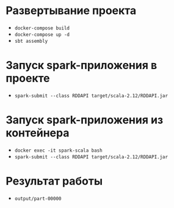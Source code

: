 # Развертывание проекта
- ```docker-compose build```
- ```docker-compose up -d```
- ```sbt assembly```

# Запуск spark-приложения в проекте
- ```spark-submit --class RDDAPI target/scala-2.12/RDDAPI.jar```

# Запуск spark-приложения из контейнера
- ```docker exec -it spark-scala bash```
- ```spark-submit --class RDDAPI target/scala-2.12/RDDAPI.jar```

# Результат работы
- ```output/part-00000```